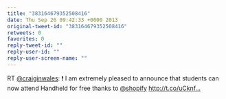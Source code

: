 ```yaml
---
title: "383164679352508416"
date: Thu Sep 26 09:42:33 +0000 2013
original-tweet-id: "383164679352508416"
retweets: 0
favorites: 0
reply-tweet-id: ""
reply-user-id: ""
reply-user-screen-name: ""
---
```

RT <a href="https://twitter.com/craiginwales">@craiginwales</a>: ❗️ I am extremely pleased to announce that students can now attend Handheld for free thanks to <a href="https://twitter.com/shopify">@shopify</a> http://t.co/uCknf…
